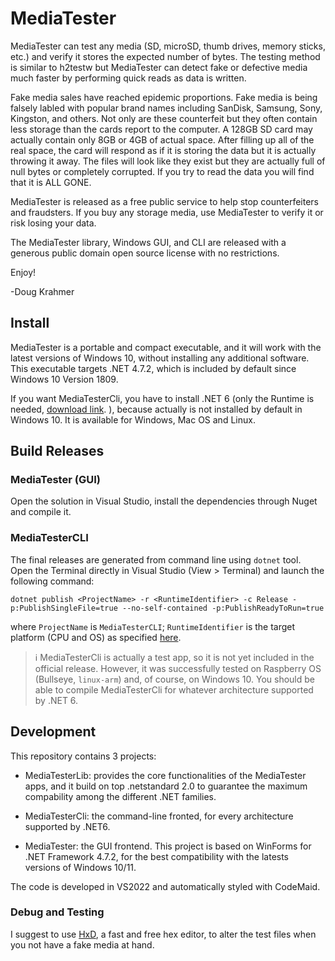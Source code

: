 # MediaTester

MediaTester can test any media (SD, microSD, thumb drives, memory sticks, etc.) and verify it stores the expected number of bytes. The testing method is similar to h2testw but MediaTester can detect fake or defective media much faster by performing quick reads as data is written.

Fake media sales have reached epidemic proportions. Fake media is being falsely labled with popular brand names including SanDisk, Samsung, Sony, Kingston, and others. Not only are these counterfeit but they often contain less storage than the cards report to the computer. A 128GB SD card may actually contain only 8GB or 4GB of actual space. After filling up all of the real space, the card will respond as if it is storing the data but it is actually throwing it away. The files will look like they exist but they are actually full of null bytes or completely corrupted. If you try to read the data you will find that it is ALL GONE.

MediaTester is released as a free public service to help stop counterfeiters and fraudsters. If you buy any storage media, use MediaTester to verify it or risk losing your data.

The MediaTester library, Windows GUI, and CLI are released with a generous public domain open source license with no restrictions.

Enjoy!

-Doug Krahmer

## Install

MediaTester is a portable and compact executable, and it will work with the latest versions of Windows 10, without installing any additional software. This executable targets .NET 4.7.2, which is included by default since Windows 10 Version 1809. 

If you want MediaTesterCli, you have to install .NET 6 (only the Runtime is needed, [download link](https://dotnet.microsoft.com/en-us/download/dotnet/6.0). ), because actually is not installed by default in Windows 10. It is available for Windows, Mac OS and Linux.

## Build Releases

### MediaTester (GUI)

Open the solution in Visual Studio, install the dependencies through Nuget and compile it.

### MediaTesterCLI

The final releases are generated from command line using `dotnet` tool. Open the Terminal directly in Visual Studio (View > Terminal) and launch the following command:

    dotnet publish <ProjectName> -r <RuntimeIdentifier> -c Release -p:PublishSingleFile=true --no-self-contained -p:PublishReadyToRun=true

where `ProjectName` is `MediaTesterCLI`; `RuntimeIdentifier` is the target platform (CPU and OS) as specified [here](https://docs.microsoft.com/en-us/dotnet/core/rid-catalog).

> :information_source: MediaTesterCli is actually a test app, so it is not yet included in the official release. However, it was successfully tested on Raspberry OS (Bullseye, `linux-arm`) and, of course, on Windows 10. You should be able to compile MediaTesterCli for whatever architecture supported by .NET 6.

## Development

This repository contains 3 projects:

- MediaTesterLib: provides the core functionalities of the MediaTester apps, and it build on top .netstandard 2.0 to guarantee the maximum compability among the different .NET families.

- MediaTesterCli: the command-line fronted, for every architecture supported by .NET6.

- MediaTester: the GUI frontend. This project is based on WinForms for .NET Framework 4.7.2, for the best compatibility with the latests versions of Windows 10/11.

The code is developed in VS2022 and automatically styled with CodeMaid.

### Debug and Testing

I suggest to use [HxD](https://mh-nexus.de/en/hxd/), a fast and free hex editor, to alter the test files when you not have a fake media at hand.
